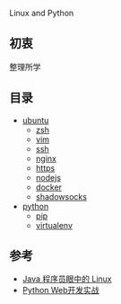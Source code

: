 Linux and Python

## 初衷
整理所学

## 目录
- [ubuntu](ubuntu.md)
  - [zsh](ubuntu/zsh.md)
  - [vim](ubuntu/vim.md)
  - [ssh](ubuntu/ssh.md)
  - [nginx](ubuntu/nginx.md)
  - [https](ubuntu/https.md)
  - [nodejs](ubuntu/nodejs.md)
  - [docker](ubuntu/docker.md)
  - [shadowsocks](ubuntu/shadowsocks.md)
- [python](python/python.md)
  - [pip](python/pip.md)
  - [virtualenv](python/virtualenv.md)

## 参考
- [Java 程序员眼中的 Linux](https://github.com/judasn/Linux-Tutorial)
- [Python Web开发实战](https://github.com/dongweiming/web_develop)
